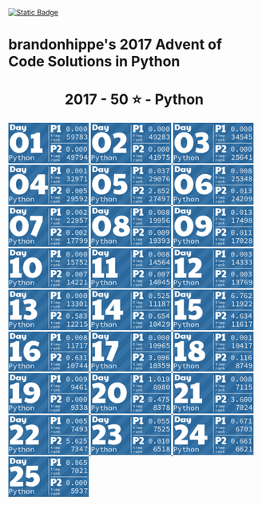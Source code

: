 <p><a href = "https://adventofcode.com/2017"> <img alt="Static Badge" src="https://img.shields.io/badge/Python-50*-118a03?style=flat-square&logo=data%3Aimage%2Fjpg%3Bbase64%2C%2F9j%2F4AAQSkZJRgABAQAAAQABAAD%2F%2FgAfQ29tcHJlc3NlZCBieSBqcGVnLXJlY29tcHJlc3P%2F2wCEAAQEBAQEBAQEBAQGBgUGBggHBwcHCAwJCQkJCQwTDA4MDA4MExEUEA8QFBEeFxUVFx4iHRsdIiolJSo0MjRERFwBBAQEBAQEBAQEBAYGBQYGCAcHBwcIDAkJCQkJDBMMDgwMDgwTERQQDxAUER4XFRUXHiIdGx0iKiUlKjQyNEREXP%2FCABEIAEAAQAMBIgACEQEDEQH%2FxAAcAAEAAgIDAQAAAAAAAAAAAAAABggFBwMECQH%2F2gAIAQEAAAAAo%2BZXkwwNz5LQwnkD3pk68TyBrFb2kfbiejq3H30t5vM%2FjFs4d0tlVAMhcWlS5tScQAf%2FxAAYAQADAQEAAAAAAAAAAAAAAAABBQYCBP%2FaAAgBAhAAAABtxDuVyOa9rAi%2FysLH%2F8QAGAEAAwEBAAAAAAAAAAAAAAAAAQIEAAP%2F2gAIAQMQAAAAnbL0oM3Osxl8n%2F%2FEADYQAAEEAQEEBwYEBwAAAAAAAAIBAwQFBgcACBEhEBITIDEyQRQVIlNhchYXMFJic4KRkqPB%2F9oACAEBAAE%2FAOmkpLTI7SJS0sQpM%2BUSgyyKoimqJx9dsgx%2B4xa2k0d9CKJYx0BXWTVFUe0BDHmPFOaL393xvtNXcR%2Bjr5f4sntvLN9TWDIS%2FfGgH%2FoEe7K0xz6JQV2UHi85ynmxhlNSWG%2B2RGj5oTiBxIEVPUujduDr6wYx9AnF%2FaKe29E31NWZxfMrIRdFdpjntpSzsji4xNSpiRjkuSng7ECaBOKq31%2BCuf09OCbyuc4gzDrbEGLqqjgDQMv8GXgaDkgtuhtHyXd11l5XdfHqbt7z%2B0okKQp%2FR9v4HNsH3d4GB59VZjQ5G5JrWWpKLElNorqdu0oIoOhyLbUTd%2Fhaj51%2BKrjIHYlcMCPGWNGaTtjJpSVVVw%2BQptIud3LRnlXQo9tdM%2BVGESfJQ%2F5pr1G9s63m82ypmZXU7DFJWPgbRA3wffNs%2BSobh9wRIiEQFVJVREROaqq7acwPyR0kfu81sZSvK37Y7EeeJRYI%2BTcVkC5Ca%2Bu2ZsNa8aRpZ4XayWJRAr7cUHyBDeb88OSI7OtOsOuMvtk262SgYGnAhIV4Kiovqnd3ZdLEvLNdQb6OiVNW6qQEd8r8oPFz7GdtftWS1CyH3VUSVXGqpwhjdXyyXvApH%2FA20J1Yd03yT2axdIscsyBuaHyD8BkD9vgW281pczBkhqXjjYlW2Kh7yBrmAPn5JA%2FwO9yqZgSbSuj2sxYkByS0EmQIK4rTKkiGaCPMlFPTbWzVXHKHDKjTPTOcycN%2BA2MmRFPiLcMk5Ndb5jvifToRqtSWONWemOpEuP7rCE6kR%2BYfAFionxxzJfUPFva%2Fj1MS7tY1DPObVNyXBiSTBQJxlF%2BFVRfX9L%2F%2FxAAlEQACAwABAwMFAQAAAAAAAAABAgMEBQARQVEGEDESFDI0YpH%2F2gAIAQIBAT8A5o2Wp0LlpAC0MLuAfjqo68y7T3s6lccAPNCjkD4BI9tSTVhijky68MzBuskcjFSy%2FwAnzzV9V13zNGjoU7FG29eRVSVeqsxHZhzH9VVosrNoUali7bSBFZIkIVWHljzLl1Zo5JNSvDAWYGOONixC%2FwBHz7bfX1JqR4Fb9WuwkuzAf4gPnmMD6Y1nw7H6VpjJTlPnuhPs6l0dQxUkEdR8jmRk18isYISzu7l5JX%2FJ2Pc81sqvr1ft5yVKsHjkX8kYdxyNTHGiFyxVQPqPyenc8%2F%2FEACIRAAICAAUFAQAAAAAAAAAAAAECAAMEEBIhURETIzJBgf%2FaAAgBAwEBPwCIup1Xkx10O68HplWKySLCRwRK8O3cR0cMoYbiWYdjY7uyqpb7LBWCBWxPJOVXgrNzex2QS3z1i0ey7MMhLLDY3U7fAJXYam1D9EO5Jn%2F%2F2Q%3D%3D&labelColor=black" target="_blank"></a></p>

# brandonhippe's 2017 Advent of Code Solutions in Python
<!-- #{(lang_tiles)} -->
<h1 align="center">
  2017 - 50 ⭐ - Python
</h1>
<a href="1.py">
  <img src=".tiles/python/images/2017/01.png" width="161px">
</a>
<a href="2.py">
  <img src=".tiles/python/images/2017/02.png" width="161px">
</a>
<a href="3.py">
  <img src=".tiles/python/images/2017/03.png" width="161px">
</a>
<a href="4.py">
  <img src=".tiles/python/images/2017/04.png" width="161px">
</a>
<a href="5.py">
  <img src=".tiles/python/images/2017/05.png" width="161px">
</a>
<a href="6.py">
  <img src=".tiles/python/images/2017/06.png" width="161px">
</a>
<a href="7.py">
  <img src=".tiles/python/images/2017/07.png" width="161px">
</a>
<a href="8.py">
  <img src=".tiles/python/images/2017/08.png" width="161px">
</a>
<a href="9.py">
  <img src=".tiles/python/images/2017/09.png" width="161px">
</a>
<a href="10.py">
  <img src=".tiles/python/images/2017/10.png" width="161px">
</a>
<a href="11.py">
  <img src=".tiles/python/images/2017/11.png" width="161px">
</a>
<a href="12.py">
  <img src=".tiles/python/images/2017/12.png" width="161px">
</a>
<a href="13.py">
  <img src=".tiles/python/images/2017/13.png" width="161px">
</a>
<a href="14.py">
  <img src=".tiles/python/images/2017/14.png" width="161px">
</a>
<a href="15.py">
  <img src=".tiles/python/images/2017/15.png" width="161px">
</a>
<a href="16.py">
  <img src=".tiles/python/images/2017/16.png" width="161px">
</a>
<a href="17.py">
  <img src=".tiles/python/images/2017/17.png" width="161px">
</a>
<a href="18.py">
  <img src=".tiles/python/images/2017/18.png" width="161px">
</a>
<a href="19.py">
  <img src=".tiles/python/images/2017/19.png" width="161px">
</a>
<a href="20.py">
  <img src=".tiles/python/images/2017/20.png" width="161px">
</a>
<a href="21.py">
  <img src=".tiles/python/images/2017/21.png" width="161px">
</a>
<a href="22.py">
  <img src=".tiles/python/images/2017/22.png" width="161px">
</a>
<a href="23.py">
  <img src=".tiles/python/images/2017/23.png" width="161px">
</a>
<a href="24.py">
  <img src=".tiles/python/images/2017/24.png" width="161px">
</a>
<a href="25.py">
  <img src=".tiles/python/images/2017/25.png" width="161px">
</a>
<!-- #{/(lang_tiles)} -->
